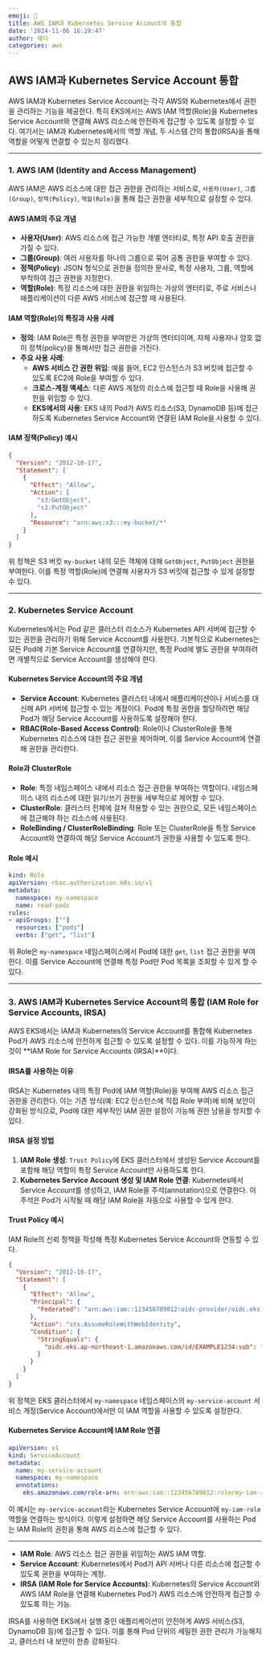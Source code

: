```yaml
---
emoji: 📖
title: AWS IAM과 Kubernetes Service Account의 통합
date: '2024-11-06 16:28:47'
author: 에디
categories: aws
---
```


## AWS IAM과 Kubernetes Service Account 통합

AWS IAM과 Kubernetes Service Account는 각각 AWS와 Kubernetes에서 권한을 관리하는 기능을 제공한다. 특히 EKS에서는 AWS IAM 역할(Role)을 Kubernetes Service Account와 연결해 AWS 리소스에 안전하게 접근할 수 있도록 설정할 수 있다. 여기서는 IAM과 Kubernetes에서의 역할 개념, 두 시스템 간의 통합(IRSA)을 통해 역할을 어떻게 연결할 수 있는지 정리했다.

---

### 1. AWS IAM (Identity and Access Management)
AWS IAM은 AWS 리소스에 대한 접근 권한을 관리하는 서비스로, `사용자(User)`, `그룹(Group)`, `정책(Policy)`, `역할(Role)`을 통해 접근 권한을 세부적으로 설정할 수 있다.

#### AWS IAM의 주요 개념
- **사용자(User)**: AWS 리소스에 접근 가능한 개별 엔터티로, 특정 API 호출 권한을 가질 수 있다.
- **그룹(Group)**: 여러 사용자를 하나의 그룹으로 묶어 공통 권한을 부여할 수 있다.
- **정책(Policy)**: JSON 형식으로 권한을 정의한 문서로, 특정 사용자, 그룹, 역할에 부착하여 접근 권한을 지정한다.
- **역할(Role)**: 특정 리소스에 대한 권한을 위임하는 가상의 엔터티로, 주로 서비스나 애플리케이션이 다른 AWS 서비스에 접근할 때 사용된다.

#### IAM 역할(Role)의 특징과 사용 사례
- **정의**: IAM Role은 특정 권한을 부여받은 가상의 엔터티이며, 자체 사용자나 암호 없이 정책(policy)을 통해서만 접근 권한을 가진다.
- **주요 사용 사례**:
  - **AWS 서비스 간 권한 위임**: 예를 들어, EC2 인스턴스가 S3 버킷에 접근할 수 있도록 EC2에 Role을 부여할 수 있다.
  - **크로스-계정 액세스**: 다른 AWS 계정의 리소스에 접근할 때 Role을 사용해 권한을 위임할 수 있다.
  - **EKS에서의 사용**: EKS 내의 Pod가 AWS 리소스(S3, DynamoDB 등)에 접근하도록 Kubernetes Service Account와 연결된 IAM Role을 사용할 수 있다.

#### IAM 정책(Policy) 예시
```json
{
  "Version": "2012-10-17",
  "Statement": [
    {
      "Effect": "Allow",
      "Action": [
        "s3:GetObject",
        "s3:PutObject"
      ],
      "Resource": "arn:aws:s3:::my-bucket/*"
    }
  ]
}
```
위 정책은 S3 버킷 `my-bucket` 내의 모든 객체에 대해 `GetObject`, `PutObject` 권한을 부여한다. 이를 특정 역할(Role)에 연결해 사용자가 S3 버킷에 접근할 수 있게 설정할 수 있다.

---

### 2. Kubernetes Service Account
Kubernetes에서는 Pod 같은 클러스터 리소스가 Kubernetes API 서버에 접근할 수 있는 권한을 관리하기 위해 Service Account를 사용한다. 기본적으로 Kubernetes는 모든 Pod에 기본 Service Account를 연결하지만, 특정 Pod에 별도 권한을 부여하려면 개별적으로 Service Account를 생성해야 한다.

#### Kubernetes Service Account의 주요 개념
- **Service Account**: Kubernetes 클러스터 내에서 애플리케이션이나 서비스를 대신해 API 서버에 접근할 수 있는 계정이다. Pod에 특정 권한을 할당하려면 해당 Pod가 해당 Service Account를 사용하도록 설정해야 한다.
- **RBAC(Role-Based Access Control)**: Role이나 ClusterRole을 통해 Kubernetes 리소스에 대한 접근 권한을 제어하며, 이를 Service Account에 연결해 권한을 관리한다.

#### Role과 ClusterRole
- **Role**: 특정 네임스페이스 내에서 리소스 접근 권한을 부여하는 역할이다. 네임스페이스 내의 리소스에 대한 읽기/쓰기 권한을 세부적으로 제어할 수 있다.
- **ClusterRole**: 클러스터 전체에 걸쳐 적용할 수 있는 권한으로, 모든 네임스페이스에 접근해야 하는 리소스에 사용된다.
- **RoleBinding / ClusterRoleBinding**: Role 또는 ClusterRole을 특정 Service Account와 연결하여 해당 Service Account가 권한을 사용할 수 있도록 한다.

#### Role 예시
```yaml
kind: Role
apiVersion: rbac.authorization.k8s.io/v1
metadata:
  namespace: my-namespace
  name: read-pods
rules:
- apiGroups: [""]
  resources: ["pods"]
  verbs: ["get", "list"]
```
위 Role은 `my-namespace` 네임스페이스에서 Pod에 대한 `get`, `list` 접근 권한을 부여한다. 이를 Service Account에 연결해 특정 Pod만 Pod 목록을 조회할 수 있게 할 수 있다.

---

### 3. AWS IAM과 Kubernetes Service Account의 통합 (IAM Role for Service Accounts, IRSA)
AWS EKS에서는 IAM과 Kubernetes의 Service Account를 통합해 Kubernetes Pod가 AWS 리소스에 안전하게 접근할 수 있도록 설정할 수 있다. 이를 가능하게 하는 것이 **IAM Role for Service Accounts (IRSA)**이다.

#### IRSA를 사용하는 이유
IRSA는 Kubernetes 내의 특정 Pod에 IAM 역할(Role)을 부여해 AWS 리소스 접근 권한을 관리한다. 이는 기존 방식(예: EC2 인스턴스에 직접 Role 부여)에 비해 보안이 강화된 방식으로, Pod에 대한 세부적인 IAM 권한 설정이 가능해 권한 남용을 방지할 수 있다.

#### IRSA 설정 방법
1. **IAM Role 생성**: `Trust Policy`에 EKS 클러스터에서 생성된 Service Account를 포함해 해당 역할이 특정 Service Account만 사용하도록 한다.
2. **Kubernetes Service Account 생성 및 IAM Role 연결**: Kubernetes에서 Service Account를 생성하고, IAM Role을 주석(annotation)으로 연결한다. 이 주석은 Pod가 시작될 때 해당 IAM Role을 자동으로 사용할 수 있게 한다.

#### Trust Policy 예시
IAM Role의 신뢰 정책을 작성해 특정 Kubernetes Service Account와 연동할 수 있다.
```json
{
  "Version": "2012-10-17",
  "Statement": [
    {
      "Effect": "Allow",
      "Principal": {
        "Federated": "arn:aws:iam::123456789012:oidc-provider/oidc.eks.ap-northeast-1.amazonaws.com/id/EXAMPLE1234"
      },
      "Action": "sts:AssumeRoleWithWebIdentity",
      "Condition": {
        "StringEquals": {
          "oidc.eks.ap-northeast-1.amazonaws.com/id/EXAMPLE1234:sub": "system:serviceaccount:my-namespace:my-service-account"
        }
      }
    }
  ]
}
```
위 정책은 EKS 클러스터에서 `my-namespace` 네임스페이스의 `my-service-account` 서비스 계정(Service Account)에서만 이 IAM 역할을 사용할 수 있도록 설정한다.

#### Kubernetes Service Account에 IAM Role 연결
```yaml
apiVersion: v1
kind: ServiceAccount
metadata:
  name: my-service-account
  namespace: my-namespace
  annotations:
    eks.amazonaws.com/role-arn: arn:aws:iam::123456789012:role/my-iam-role
```
이 예시는 `my-service-account`라는 Kubernetes Service Account에 `my-iam-role` 역할을 연결하는 방식이다. 이렇게 설정하면 해당 Service Account를 사용하는 Pod는 IAM Role의 권한을 통해 AWS 리소스에 접근할 수 있다.

---

- **IAM Role**: AWS 리소스 접근 권한을 위임하는 AWS IAM 역할.
- **Service Account**: Kubernetes에서 Pod가 API 서버나 다른 리소스에 접근할 수 있도록 권한을 부여하는 계정.
- **IRSA (IAM Role for Service Accounts)**: Kubernetes의 Service Account와 AWS IAM Role을 연결해 Kubernetes Pod가 AWS 리소스에 안전하게 접근할 수 있도록 하는 기능.

IRSA를 사용하면 EKS에서 실행 중인 애플리케이션이 안전하게 AWS 서비스(S3, DynamoDB 등)에 접근할 수 있다. 이를 통해 Pod 단위의 세밀한 권한 관리가 가능해지고, 클러스터 내 보안이 한층 강화된다.